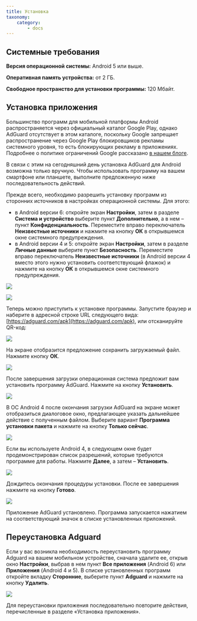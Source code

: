 ```yaml
---
title: Установка
taxonomy:
    category:
        - docs
---
```


## Системные требования
**Версия операционной системы:** Android 5 или выше.

**Оперативная память устройства:** от 2 ГБ.

**Свободное пространство для установки программы:** 120 Мбайт.

## Установка приложения
Большинство программ для мобильной платформы Android распространяется через официальный каталог Google Play, однако AdGuard отсутствует в этом каталоге, поскольку Google запрещает распространение через Google Play блокировщиков рекламы системного уровня, то есть блокирующих рекламу в приложениях. Подробнее о политике ограничений Google рассказано [в нашем блоге](https://blog.adguard.com/ru/google-udalil-adguard-dlya-android-iz-play-store/).

В связи с этим на сегодняшний день установка AdGuard для Android возможна только вручную. Чтобы использовать программу на вашем смартфоне или планшете, выполните предложенную ниже последовательность действий.

Прежде всего, необходимо разрешить установку программ из сторонних источников в настройках операционной системы. Для этого:

* в Android версии 6: откройте экран **Настройки**, затем в разделе **Система и устройство** выберите пункт **Дополнительно**, а в нем – пункт **Конфиденциальность**. Переместите вправо переключатель **Неизвестные источники** и нажмите на кнопку **ОК** в открывшемся окне системного предупреждения.
* в Android версии 4 и 5: откройте экран **Настройки**, затем в разделе **Личные данные** выберите пункт **Безопасность**. Переместите вправо переключатель **Неизвестные источники** (в Android версии 4 вместо этого нужно установить соответствующий флажок) и нажмите на кнопку **ОК** в открывшемся окне системного предупреждения.

![](Screenshot_2016-12-08-14-21-56-879_com.android.settings.png?cropResize=400,600)

![](Screenshot_2016-12-08-14-45-42.png?cropResize=400,600)

Теперь можно приступить к установке программы. Запустите браузер и наберите в адресной строке URL следующего вида: [https://adguard.com/apk](https://adguard.com/apk), или отсканируйте QR-код:

![](qrcode_android_apk.png)

На экране отобразится предложение сохранить загружаемый файл. Нажмите кнопку **ОК**.

![](browser2.png?cropResize=400,600)

После завершения загрузки операционная система предложит вам установить программу AdGuard. Нажмите на кнопку **Установить**.

![](Screenshot_2016-12-08-14-52-30-798_com.google.android.packageinstaller.png?cropResize=400,600)

В ОС Android 4 после окончания загрузки AdGuard на экране может отобразиться диалоговое окно, предлагающее указать дальнейшее действие с полученным файлом. Выберите вариант **Программа установки пакета** и нажмите на кнопку **Только сейчас**.

![](Screenshot_2016-12-08-14-58-32.png?cropResize=400,600)

Если вы используете Android 4, в следующем окне будет продемонстрирован список разрешений, которые требуются программе для работы. Нажмите **Далее**, а затем – **Установить**.

![](Screenshot_2016-12-08-15-00-21.png?cropResize=400,600)

Дождитесь окончания процедуры установки. После ее завершения нажмите на кнопку **Готово**. 

![](Screenshot_2016-12-08-14-53-36-474_com.google.android.packageinstaller.png?cropResize=400,600)

Приложение AdGuard установлено. Программа запускается нажатием на соответствующий значок в списке установленных приложений.

<a name="uninstall"></a>
## Переустановка Аdguard

Если у вас возникла необходимость переустановить программу Аdguard на вашем мобильном устройстве, сначала удалите ее, открыв окно **Настройки**, выбрав в нем пункт **Все приложения** (Android 6) или **Приложения** (Android 4 и 5). В списке установленных программ откройте вкладку **Сторонние**, выберите пункт **Аdguard** и нажмите на кнопку **Удалить**.

![](Screenshot_2016-12-08-15-08-00-009_com.android.settings.png?cropResize=400,600)

Для переустановки приложения последовательно повторите действия, перечисленные в разделе «Установка приложения».

